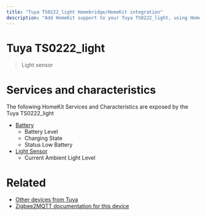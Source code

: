 ```yaml
---
title: "Tuya TS0222_light Homebridge/HomeKit integration"
description: "Add HomeKit support to your Tuya TS0222_light, using Homebridge, Zigbee2MQTT and homebridge-z2m."
---
```

<!---
This file has been GENERATED using src/docgen/docgen.ts
DO NOT EDIT THIS FILE MANUALLY!
-->
# Tuya TS0222_light
> Light sensor


# Services and characteristics
The following HomeKit Services and Characteristics are exposed by
the Tuya TS0222_light

* [Battery](../../battery.md)
  * Battery Level
  * Charging State
  * Status Low Battery
* [Light Sensor](../../sensors.md)
  * Current Ambient Light Level


# Related
* [Other devices from Tuya](../index.md#tuya)
* [Zigbee2MQTT documentation for this device](https://www.zigbee2mqtt.io/devices/TS0222_light.html)
